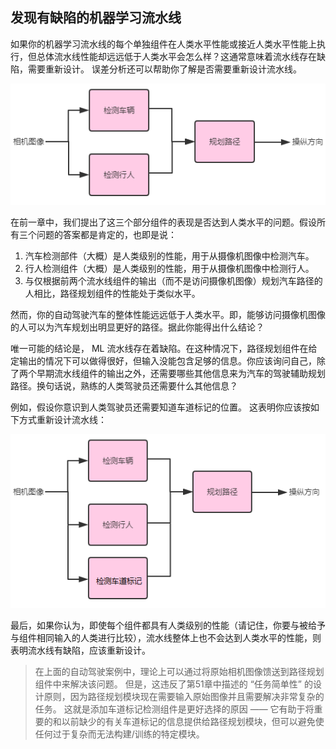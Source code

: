 ## 发现有缺陷的机器学习流水线


如果你的机器学习流水线的每个单独组件在人类水平性能或接近人类水平性能上执行，但总体流水线性能却远远低于人类水平会怎么样？这通常意味着流水线存在缺陷，需要重新设计。 误差分析还可以帮助你了解是否需要重新设计流水线。

![](./img/ch48_03.png)

在前一章中，我们提出了这三个部分组件的表现是否达到人类水平的问题。假设所有三个问题的答案都是肯定的，也即是说：

1. 汽车检测部件（大概）是人类级别的性能，用于从摄像机图像中检测汽车。
2. 行人检测组件（大概）是人类级别的性能，用于从摄像机图像中检测行人。
3. 与仅根据前两个流水线组件的输出（而不是访问摄像机图像）规划汽车路径的人相比，路径规划组件的性能处于类似水平。

然而，你的自动驾驶汽车的整体性能远远低于人类水平。即，能够访问摄像机图像的人可以为汽车规划出明显更好的路径。据此你能得出什么结论？

唯一可能的结论是， ML 流水线存在着缺陷。在这种情况下，路径规划组件在给定输出的情况下可以做得很好，但输入没能包含足够的信息。你应该询问自己，除了两个早期流水线组件的输出之外，还需要哪些其他信息来为汽车的驾驶辅助规划路径。换句话说，熟练的人类驾驶员还需要什么其他信息？

例如，假设你意识到人类驾驶员还需要知道车道标记的位置。 这表明你应该按如下方式重新设计流水线：

![](./img/ch57_01.png)

最后，如果你认为，即使每个组件都具有人类级别的性能（请记住，你要与被给予与组件相同输入的人类进行比较），流水线整体上也不会达到人类水平的性能，则表明流水线有缺陷，应该重新设计。

> 在上面的自动驾驶案例中，理论上可以通过将原始相机图像馈送到路径规划组件中来解决该问题。 但是，这违反了第51章中描述的 “任务简单性” 的设计原则，因为路径规划模块现在需要输入原始图像并且需要解决非常复杂的任务。 这就是添加车道标记检测组件是更好选择的原因 —— 它有助于将重要的和以前缺少的有关车道标记的信息提供给路径规划模块，但可以避免使任何过于复杂而无法构建/训练的特定模块。
